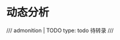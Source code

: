 <!-- SPDX-License-Identifier: CC-BY-NC-ND-4.0 -->

# 动态分析

/// admonition | TODO
    type: todo
待转录
///
